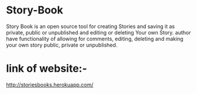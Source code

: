 # Story-Book
Story Book is an open source tool for creating Stories and saving it as private, public or unpublished and editing or deleting Your own Story.
author have functionality of allowing for comments, editing, deleting and making your own story public, private or unpublished.
# link of website:- 
http://storiesbooks.herokuapp.com/
